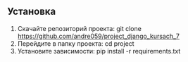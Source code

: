 ## Установка

1. Скачайте репозиторий проекта:
git clone https://github.com/andre059/project_django_kursach_7
2. Перейдите в папку проекта:
cd project
3. Установите зависимости:
pip install -r requirements.txt